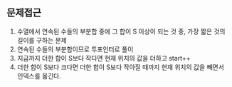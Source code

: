 ## 문제접근
1. 수열에서 연속된 수들의 부분합 중에 그 합이 S 이상이 되는 것 중, 가장 짧은 것의 길이를 구하는 문제
2. 연속된 수들의 부분합이므로 투포인터로 풀이
3. 지금까지 더한 합이 S보다 작다면 현재 위치의 값을 더하고 start++
4. 더한 합이 S보다 크다면 더한 합이 S보다 작아질 때까지 현재 위치의 값을 빼면서 인덱스를 옮긴다.
